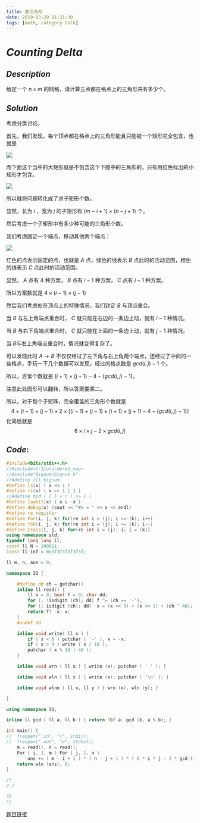 ```yaml
---
title: 数三角形
date: 2019-03-29 21:31:30
tags: [math, category talk]
---
```


# $Counting$ $Delta$ 



## $Description$

给定一个 $n \times m$ 的网格，请计算三点都在格点上的三角形共有多少个。



## $Solution$

考虑分类讨论。

首先，我们发现，每个顶点都在格点上的三角形能且只能被一个矩形完全包含，也就是

![](https://s2.ax1x.com/2019/03/29/ABezzq.png)

而下面这个当中的大矩形就是不包含这个下图中的三角形的，只有用红色标出的小矩形才包含。

![](https://s2.ax1x.com/2019/03/29/ABevJs.png)

所以就将问题转化成了求子矩形个数。

显然，长为 $i$ ，宽为 $j$ 的子矩形有 $(m - i + 1) \times (n - j + 1)$ 个。

然后考虑一个子矩形中有多少种可能的三角形个数。

我们考虑固定一个端点，移动其他两个端点：

![](https://s2.ax1x.com/2019/03/29/ABmq6x.png)

红色的点表示固定的点，也就是 $A$ 点，绿色的线表示 $B$ 点此时的活动范围，橙色的线表示 $C$ 点此时的活动范围。

显然， $A​$ 点有 $4​$ 种方案， $B​$ 点有 $i - 1​$ 种方案， $C​$ 点有 $j - 1​$ 种方案。

所以方案数就是 $4 \times (i - 1) \times (j - 1)​$

然后我们考虑处在顶点上的特殊情况，我们钦定 $B$ 与顶点重合。

当 $B$ 与左上角端点重合时， $C$ 就只能在右边的一条边上动，就有 $i - 1$ 种情况。

当 $B$ 与右下角端点重合时， $C$ 就只能在上面的一条边上动，就有 $j - 1$ 种情况。

当 $B​$ 与右上角端点重合时，情况就变得复杂了。

可以发现此时 $A \to B$ 不仅仅经过了左下角与右上角两个端点，还经过了中间的一些格点，手玩一下几个数据可以发现，经过的格点数是 $gcd(i, j) - 1$ 个。

所以，方案个数就是 $(i + 1) \times (j + 1) - 4 - (gcd(i, j) - 1)​$ 。

注意此处图形可以翻转，所以答案要乘二。

所以，对于每个子矩阵，完全覆盖的三角形个数就是
$$
4 \times (i - 1) \times (j - 1) + 2 \times [(i - 1) + (j - 1) + (i + 1) \times (j + 1) - 4 - (gcd(i, j) - 1)]
$$
化简后就是 
$$
6 \times i \times j - 2 \times gcd(i, j)
$$




## $Code:$

```cpp
#include<bits/stdc++.h>
//#include<tr1/unordered_map>
//#include"Bignum/bignum.h"
//#define lll bignum
#define ls(x) ( x << 1 )
#define rs(x) ( x << 1 | 1 )
//#define mid ( ( l + r ) >> 1 )
#define lowbit(x) ( x & -x )
#define debug(x) (cout << "#x = " << x << endl)
#define re register
#define For(i, j, k) for(re int i = (j); i <= (k); i++)
#define foR(i, j, k) for(re int i = (j); i >= (k); i--)
#define Cross(i, j, k) for(re int i = (j); i; i = (k))
using namespace std;
typedef long long ll;
const ll N = 100011;
const ll inf = 0x3f3f3f3f3f3f;

ll m, n, ans = 0; 

namespace IO {

    #define dd ch = getchar()
    inline ll read() {
        ll x = 0; bool f = 0; char dd;
        for (; !isdigit (ch); dd) f ^= (ch == '-');
        for (; isdigit (ch); dd)  x = (x << 3) + (x << 1) + (ch ^ 48);
        return f? -x: x;
    }
    #undef dd

    inline void write( ll x ) {
        if ( x < 0 ) putchar ( '-' ), x = -x;
        if ( x > 9 ) write ( x / 10 );
        putchar ( x % 10 | 48 );
    }

    inline void wrn ( ll x ) { write (x); putchar ( ' ' ); }

    inline void wln ( ll x ) { write (x); putchar ( '\n' ); }

    inline void wlnn ( ll x, ll y ) { wrn (x), wln (y); }

}

using namespace IO;

inline ll gcd ( ll a, ll b ) { return !b? a: gcd (b, a % b); }

int main() {
//  freopen(".in", "r", stdin);
//  freopen(".out", "w", stdout);
    m = read(), n = read();
    For ( i, 1, m ) For ( j, 1, n )
        ans += ( m - i + 1 ) * ( n - j + 1 ) * ( 6 * i * j - 2 * gcd (i, j) );
    return wln (ans), 0;
}

/*
2 2

76
*/
```

[题目链接](<https://www.luogu.org/problemnew/show/P3166>)

